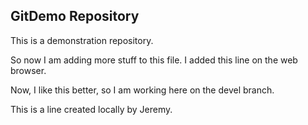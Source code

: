 ## GitDemo Repository

This is a demonstration repository.

So now I am adding more stuff to this file. 
I added this line on the web browser.



Now, I like this better, so I am working here on the devel branch.

This is a line created locally by Jeremy.



